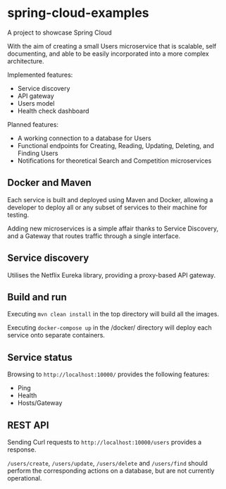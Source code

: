 # spring-cloud-examples

A project to showcase Spring Cloud

With the aim of creating a small Users microservice that is scalable, self documenting, and able to be easily incorporated into a more complex architecture.

Implemented features:

* Service discovery
* API gateway
* Users model
* Health check dashboard

Planned features:

* A working connection to a database for Users
* Functional endpoints for Creating, Reading, Updating, Deleting, and Finding Users
* Notifications for theoretical Search and Competition microservices

## Docker and Maven

Each service is built and deployed using Maven and Docker, allowing a developer to deploy all or any subset of services to their machine for testing.

Adding new microservices is a simple affair thanks to Service Discovery, and a Gateway that routes traffic through a single interface.

## Service discovery

Utilises the Netflix Eureka library, providing a proxy-based API gateway.

## Build and run

Executing `mvn clean install` in the top directory will build all the images.

Executing `docker-compose up` in the /docker/ directory will deploy each service onto separate containers.

## Service status

Browsing to `http://localhost:10000/` provides the following features:

* Ping
* Health
* Hosts/Gateway

## REST API

Sending Curl requests to `http://localhost:10000/users` provides a response.

`/users/create`, `/users/update`, `/users/delete` and `/users/find` should perform the corresponding actions on a database, but are not currently operational.
